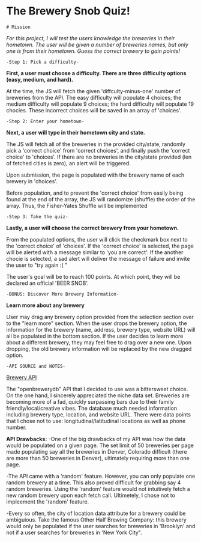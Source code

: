  #  The Brewery Snob Quiz!

    # Mission
*For this project, I will test the users knowledge the breweries in their hometown. The user will be given a number of breweries names, but only one is from their hometown. Guess the correct brewery to gain points!*


    -Step 1: Pick a difficulty-

**First, a user must choose a difficulty. There are three difficulty options (easy, medium, and hard).**

At the time, the JS will fetch the given 'diffculty-minus-one' number of breweries from the API. The easy difficulty will populate 4 choices; the medium difficulty will populate 9 choices; the hard difficulty will populate 19 chocies. These incorrect choices will be saved in an array of 'choices'.


    -Step 2: Enter your hometown-

**Next, a user will type in their hometown city and state.**

The JS will fetch all of the breweries in the provided city/state, randomly pick a 'correct choice' from 'correct choices', and finally push the 'correct choice' to 'choices'. If there are no breweries in the city/state provided (len of fetched cities is zero), an alert will be triggered.

Upon submission, the page is populated with the brewery name of each brewery in 'choices'.

Before population, and to prevent the 'correct choice' from easily being found at the end of the array, the JS will randomize (shuffle) the order of the array. Thus, the Fisher-Yates Shuffle will be implemented


    -Step 3: Take the quiz-

**Lastly, a user will choose the correct brewery from your hometown.**

From the populated options, the user will click the checkmark box next to the 'correct choice' of 'choices'. If the 'correct choice' is selected, the page will be alerted with a message similar to 'you are correct'. If the another chocie is selected, a sad alert will deliver the message of failure and invite the user to "try again :( "

The user's goal will be to reach 100 points. At which point, they will be declared an official 'BEER SNOB'.


    -BONUS: Discover More Brewery Information-

**Learn more about any brewery**

User may drag any brewery option provided from the selection section over to the "learn more" section. When the user drops the brewery option, the information for the brewery (name, address, brewery type, website URL) will all be populated in the bottom section. If the user decides to learn more about a different brewery, they may feel free to drag over a new one. Upon dropping, the old brewery information will be replaced by the new dragged option.




    -API SOURCE and NOTES-
[Brewery API](https://www.openbrewerydb.org/documentation)


The "openbrewerydb" API that I decided to use was a bittersweet choice. On the one hand, I sincerely appreciated the niche data set. Breweries are becoming more of a fad, quickly surpassing bars due to their family friendly/local/creative vibes. The database much needed information including brewery type, location, and website URL. There were data points that I chose not to use: longitudinal/latitudinal locations as well as phone number.

**API Drawbacks:**
-One of the big drawbacks of my API was how the data would be populated on a given page. The set limit of 50 breweries per page made populating say all the breweries in Denver, Colorado difficult (there are more than 50 breweries in Denver), ultimately requiring more than one page. 

-The API came with a 'random' feature. However, you can only populate one random brewery at a time. This also proved difficult for grabbing say 4 random breweries. Using the 'random' feature would not intuitively fetch a new random brewery upon each fetch call. Ultimetely, I chose not to impleement the 'random' feature.

-Every so often, the city of location data attribute for a brewery could be ambiguious. Take the famous Other Half Brewing Company: this brewery would only be populated if the user searches for breweries in 'Brooklyn' and not if a user searches for breweries in 'New York City".